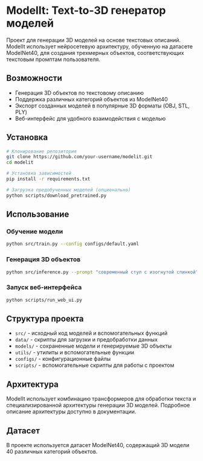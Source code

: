 # ModelIt: Text-to-3D генератор моделей

Проект для генерации 3D моделей на основе текстовых описаний. ModelIt использует нейросетевую архитектуру, обученную на датасете ModelNet40, для создания трехмерных объектов, соответствующих текстовым промптам пользователя.

## Возможности

- Генерация 3D объектов по текстовому описанию
- Поддержка различных категорий объектов из ModelNet40
- Экспорт созданных моделей в популярные 3D форматы (OBJ, STL, PLY)
- Веб-интерфейс для удобного взаимодействия с моделью

## Установка

```bash
# Клонирование репозитория
git clone https://github.com/your-username/modelit.git
cd modelit

# Установка зависимостей
pip install -r requirements.txt

# Загрузка предобученных моделей (опционально)
python scripts/download_pretrained.py
```

## Использование

### Обучение модели

```bash
python src/train.py --config configs/default.yaml
```

### Генерация 3D объектов

```bash
python src/inference.py --prompt "современный стул с изогнутой спинкой" --output models/chair.obj
```

### Запуск веб-интерфейса

```bash
python scripts/run_web_ui.py
```

## Структура проекта

- `src/` - исходный код моделей и вспомогательных функций
- `data/` - скрипты для загрузки и предобработки данных
- `models/` - сохраненные модели и генерируемые 3D объекты
- `utils/` - утилиты и вспомогательные функции
- `configs/` - конфигурационные файлы
- `scripts/` - вспомогательные скрипты для работы с проектом

## Архитектура

ModelIt использует комбинацию трансформеров для обработки текста и специализированной архитектуры генерации 3D моделей. Подробное описание архитектуры доступно в документации.

## Датасет

В проекте используется датасет ModelNet40, содержащий 3D модели 40 различных категорий объектов. 